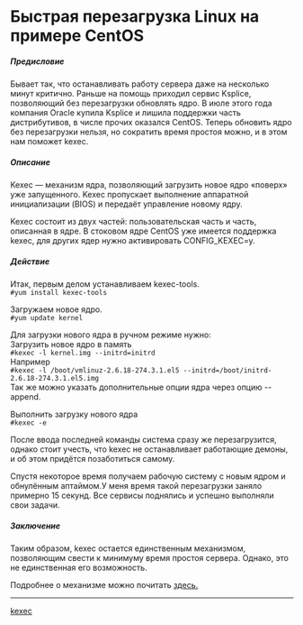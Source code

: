 #  Быстрая перезагрузка Linux на примере CentOS

##### Предисловие
  
  
 Бывает так, что останавливать работу сервера даже на несколько минут критично. Раньше на помощь приходил сервис Ksplice, позволяющий без перезагрузки обновлять ядро. В июле этого года компания Oracle купила Ksplice и лишила поддержки часть дистрибутивов, в числе прочих оказался CentOS. Теперь обновить ядро без перезагрузки нельзя, но сократить время простоя можно, и в этом нам поможет kexec.   
  
  

##### Описание

  
 Kexec — механизм ядра, позволяющий загрузить новое ядро «поверх» уже запущенного. Kexec пропускает выполнение аппаратной инициализации (BIOS) и передаёт управление новому ядру.   
  
 Kexec состоит из двух частей: пользовательская часть и часть, описанная в ядре. В стоковом ядре CentOS уже имеется поддержка kexec, для других ядер нужно активировать CONFIG\_KEXEC=y.   
  

##### Действие

  
 Итак, первым делом устанавливаем kexec-tools.   
 `#yum install kexec-tools`   
  
 Загружаем новое ядро.   
 `#yum update kernel`   
  
 Для загрузки нового ядра в ручном режиме нужно:   
 Загрузить новое ядро в память   
 `#kexec -l kernel.img --initrd=initrd`   
 Например   
 `#kexec -l /boot/vmlinuz-2.6.18-274.3.1.el5 --initrd=/boot/initrd-2.6.18-274.3.1.el5.img`   
 Так же можно указать дополнительные опции ядра через опцию --append.   
  
 Выполнить загрузку нового ядра   
 `#kexec -e`   
  
 После ввода последней команды система сразу же перезагрузится, однако стоит учесть, что kexec не останавливает работающие демоны, и об этом придётся позаботиться самому.   
  
 Спустя некоторое время получаем рабочую систему с новым ядром и обнулённым аптаймом.У меня время такой перезагрузки заняло примерно 15 секунд. Все сервисы поднялись и успешно выполняли свои задачи.   
  

##### Заключение

  
 Таким образом, kexec остается единственным механизмом, позволяющим свести к минимуму время простоя сервера. Однако, это не единственная его возможность.   
  
 Подробнее о механизме можно почитать  [здесь.](http://www.ibm.com/developerworks/linux/library/l-kexec/index.html)

**********
[kexec](/tags/kexec.md)
